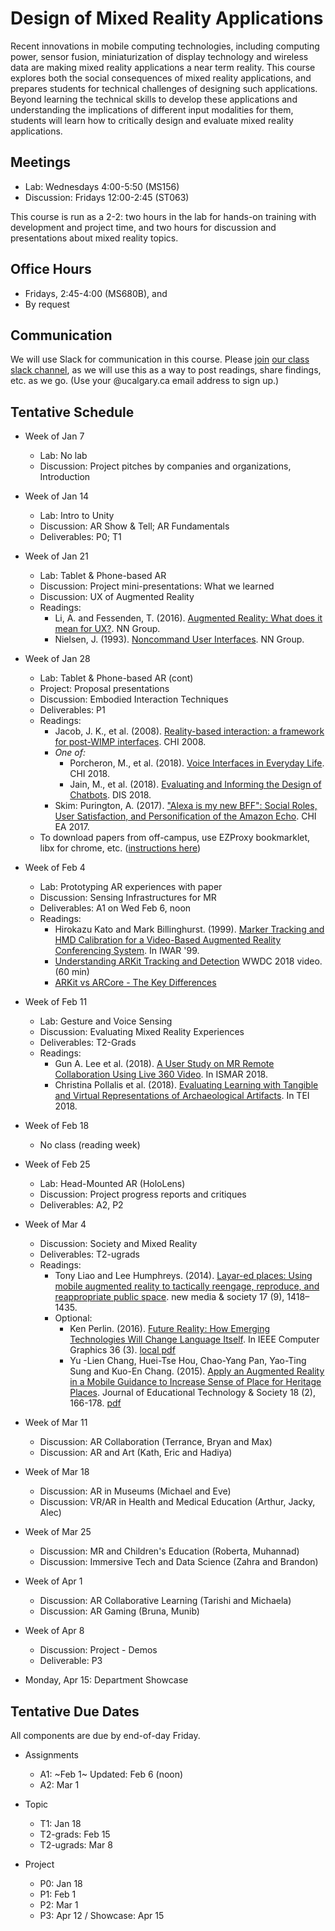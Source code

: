 # Design of Mixed Reality Applications

Recent innovations in mobile computing technologies, including computing power, sensor fusion, miniaturization of display technology and wireless data are making mixed reality applications a near term reality. This course explores both the social consequences of mixed reality applications, and prepares students for technical challenges of designing such applications. Beyond learning the technical skills to develop these applications and understanding the implications of different input modalities for them, students will learn how to critically design and evaluate mixed reality applications.

## Meetings
* Lab: Wednesdays 4:00-5:50 (MS156)
* Discussion: Fridays 12:00-2:45 (ST063)

This course is run as a 2-2: two hours in the lab for hands-on training with development and project time, and two hours for discussion and presentations about mixed reality topics.

## Office Hours
* Fridays, 2:45-4:00 (MS680B), and
* By request

## Communication

We will use Slack for communication in this course. Please [join](https://join.slack.com/t/cpscmixedreal-8e84362/signup) [our class slack channel](http://cpscmixedreal-8e84362.slack.com), as we will use this as a way to post readings, share findings, etc. as we go. (Use your @ucalgary.ca email address to sign up.)

## Tentative Schedule

* Week of Jan 7
    * Lab: No lab
    * Discussion: Project pitches by companies and organizations, Introduction

* Week of Jan 14
	* Lab: Intro to Unity
	* Discussion: AR Show & Tell; AR Fundamentals
	* Deliverables: P0; T1

* Week of Jan 21
	* Lab: Tablet & Phone-based AR
	* Discussion: Project mini-presentations: What we learned
	* Discussion: UX of Augmented Reality
	* Readings:
		* Li, A. and Fessenden, T. (2016). [Augmented Reality: What does it mean for UX?](https://www.nngroup.com/articles/augmented-reality-ux/). NN Group.
		* Nielsen, J. (1993). [Noncommand User Interfaces](https://www.nngroup.com/articles/noncommand/). NN Group. 

* Week of Jan 28
	* Lab: Tablet & Phone-based AR (cont)
	* Project: Proposal presentations
	* Discussion: Embodied Interaction Techniques
	* Deliverables: P1
	* Readings:
		* Jacob, J. K., et al. (2008). [Reality-based interaction: a framework for post-WIMP interfaces](https://dl.acm.org/citation.cfm?id=1357089). CHI 2008.
		* _One of:_
			* Porcheron, M., et al. (2018). [Voice Interfaces in Everyday Life](https://dl.acm.org/citation.cfm?id=3174214). CHI 2018.
			* Jain, M., et al. (2018). [Evaluating and Informing the Design of Chatbots](https://dl.acm.org/citation.cfm?id=3196735). DIS 2018.
		* Skim: Purington, A. (2017). ["Alexa is my new BFF": Social Roles, User Satisfaction, and Personification of the Amazon Echo](https://dl.acm.org/citation.cfm?id=3053246). CHI EA 2017.
	* To download papers from off-campus, use EZProxy bookmarklet, libx for chrome, etc. ([instructions here](https://library.ucalgary.ca/c.php?g=255563&p=1704031))

* Week of Feb 4
	* Lab: Prototyping AR experiences with paper
	* Discussion: Sensing Infrastructures for MR
	* Deliverables: A1 on Wed Feb 6, noon
	* Readings:
		* Hirokazu Kato and Mark Billinghurst. (1999). [Marker Tracking and HMD Calibration for a Video-Based Augmented Reality Conferencing System](https://vs.inf.ethz.ch/edu/SS2005/DS/papers/ar/kato-artoolkit.pdf). In IWAR '99.
		* [Understanding ARKit Tracking and Detection](https://developer.apple.com/videos/play/wwdc2018/610/) WWDC 2018 video. (60 min)
		* [ARKit vs ARCore - The Key Differences](https://www.newgenapps.com/blog/arkit-vs-arcore-the-key-differences)

* Week of Feb 11
	* Lab: Gesture and Voice Sensing
	* Discussion: Evaluating Mixed Reality Experiences
	* Deliverables: T2-Grads
	* Readings:
		* Gun A. Lee et al. (2018). [A User Study on MR Remote Collaboration Using Live 360 Video](https://ieeexplore.ieee.org/document/8613761). In ISMAR 2018.
		* Christina Pollalis et al. (2018). [Evaluating Learning with Tangible and Virtual Representations of Archaeological Artifacts](https://doi.org/10.1145/3173225.3173260). In TEI 2018.

* Week of Feb 18
	* No class (reading week)

* Week of Feb 25
	* Lab: Head-Mounted AR (HoloLens)
	* Discussion: Project progress reports and critiques
	* Deliverables: A2, P2

* Week of Mar 4
	* Discussion: Society and Mixed Reality
	* Deliverables: T2-ugrads
	* Readings:
		* Tony Liao and Lee Humphreys. (2014). [Layar-ed places: Using mobile augmented reality to tactically reengage, reproduce, and reappropriate public space](https://journals.sagepub.com/doi/10.1177/1461444814527734). new media & society 17 (9), 1418–1435.
		* Optional: 
			* Ken Perlin. (2016). [Future Reality: How Emerging Technologies Will Change Language Itself](https://www.computer.org/csdl/mags/cg/2016/03/mcg2016030084.html). In IEEE Computer Graphics 36 (3). [local pdf](https://pages.cpsc.ucalgary.ca/~tonyt/tmp/Ken%20Perlin%20-%20Future%20Reality.pdf)
			* Yu -Lien Chang, Huei-Tse Hou, Chao-Yang Pan, Yao-Ting Sung and Kuo-En Chang. (2015). [Apply an Augmented Reality in a Mobile Guidance to Increase Sense of Place for Heritage Places](https://www.jstor.org/stable/jeductechsoci.18.2.166). Journal of Educational Technology & Society 18 (2), 166-178. [pdf](https://pdfs.semanticscholar.org/004a/963b6de5d0fbd56b078c220dd8757f8a79ce.pdf)

* Week of Mar 11
	* Discussion: AR Collaboration (Terrance, Bryan and Max)
	* Discussion: AR and Art (Kath, Eric and Hadiya)

* Week of Mar 18
	* Discussion: AR in Museums (Michael and Eve)
	* Discussion: VR/AR in Health and Medical Education (Arthur, Jacky, Alec)

* Week of Mar 25
	* Discussion: MR and Children's Education (Roberta, Muhannad)
	* Discussion: Immersive Tech and Data Science (Zahra and Brandon)

* Week of Apr 1
	* Discussion: AR Collaborative Learning (Tarishi and Michaela)
	* Discussion: AR Gaming (Bruna, Munib)

* Week of Apr 8
	* Discussion: Project - Demos
	* Deliverable: P3

* Monday, Apr 15: Department Showcase

## Tentative Due Dates

All components are due by end-of-day Friday.

* Assignments
	* A1: ~Feb 1~ Updated: Feb 6 (noon)
	* A2: Mar 1

* Topic
	* T1: Jan 18
	* T2-grads: Feb 15
	* T2-ugrads: Mar 8

* Project
	* P0: Jan 18
	* P1: Feb 1
	* P2: Mar 1
	* P3: Apr 12 / Showcase: Apr 15

